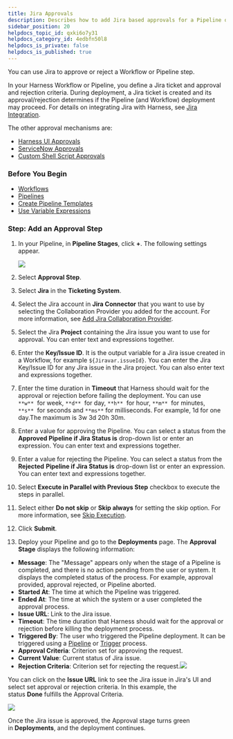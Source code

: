 ```yaml
---
title: Jira Approvals
description: Describes how to add Jira based approvals for a Pipeline or a Workflow.
sidebar_position: 20
helpdocs_topic_id: qxki6o7y31
helpdocs_category_id: 4edbfn50l8
helpdocs_is_private: false
helpdocs_is_published: true
---
```


You can use Jira to approve or reject a Workflow or Pipeline step.

In your Harness Workflow or Pipeline, you define a Jira ticket and approval and rejection criteria. During deployment, a Jira ticket is created and its approval/rejection determines if the Pipeline (and Workflow) deployment may proceed. For details on integrating Jira with Harness, see [Jira Integration](../workflows/jira-integration.md).

The other approval mechanisms are:

* [Harness UI Approvals](approvals.md)
* [ServiceNow Approvals](service-now-ticketing-system.md)
* [Custom Shell Script Approvals](shell-script-ticketing-system.md)

### Before You Begin

* [Workflows](../workflows/workflow-configuration.md)
* [Pipelines](../pipelines/pipeline-configuration.md)
* [Create Pipeline Templates](../pipelines/templatize-pipelines.md)
* [Use Variable Expressions](https://docs.harness.io/category/use-variable-expressions)

### Step: Add an Approval Step

1. In your Pipeline, in **Pipeline Stages**, click **+**. The following settings appear.

   ![](./static/jira-based-approvals-16.png)
   
2. Select **Approval Step**.
3. Select **Jira** in the **Ticketing System**.
4. Select the Jira account in **Jira Connector** that you want to use by selecting the Collaboration Provider you added for the account. For more information, see [Add Jira Collaboration Provider](../../../firstgen-platform/account/manage-connectors/add-jira-collaboration-provider.md).
5. Select the Jira **Project** containing the Jira issue you want to use for approval. You can enter text and expressions together.
6. Enter the **Key/Issue ID**. It is the output variable for a Jira issue created in a Workflow, for example `${Jiravar.issueId}`. You can enter the Jira Key/Issue ID for any Jira issue in the Jira project. You can also enter text and expressions together.
7. Enter the time duration in **Timeout** that Harness should wait for the approval or rejection before failing the deployment. You can use `**w**`  for week, `**d**`  for day, `**h**`  for hour, `**m**`  for minutes, `**s**`  for seconds and `**ms**` for milliseconds. For example, 1d for one day.The maximum is 3w 3d 20h 30m.
8. Enter a value for approving the Pipeline. You can select a status from the **Approved Pipeline if Jira Status is** drop-down list or enter an expression. You can enter text and expressions together.
9. Enter a value for rejecting the Pipeline. You can select a status from the **Rejected** **Pipeline if Jira Status is** drop-down list or enter an expression. You can enter text and expressions together.
10. Select **Execute in Parallel with Previous Step** checkbox to execute the steps in parallel.
11. Select either **Do not skip** or **Skip always** for setting the skip option. For more information, see [Skip Execution](../pipelines/skip-conditions.md#skip-execution).
12. Click **Submit**.
13. Deploy your Pipeline and go to the **Deployments** page. The **Approval Stage** displays the following information:
  * **Message**: The "Message" appears only when the stage of a Pipeline is completed, and there is no action pending from the user or system. It displays the completed status of the process. For example, approval provided, approval rejected, or Pipeline aborted.
  * **Started At**: The time at which the Pipeline was triggered.
  * **Ended At**: The time at which the system or a user completed the approval process.
  * **Issue URL**: Link to the Jira issue.
  * **Timeout**: The time duration that Harness should wait for the approval or rejection before killing the deployment process.
  * **Triggered By**: The user who triggered the Pipeline deployment. It can be triggered using a [Pipeline](../pipelines/pipeline-configuration.md) or [Trigger](../triggers/add-a-trigger-2.md) process.
  * **Approval Criteria**: Criterion set for approving the request.
  * **Current Value**: Current status of Jira issue.
  * **Rejection Criteria**: Criterion set for rejecting the request.![](./static/jira-based-approvals-17.png)

You can click on the **Issue URL** link to see the Jira issue in Jira's UI and select set approval or rejection criteria. In this example, the status **Done** fulfills the Approval Criteria.

![](./static/jira-based-approvals-18.png)

Once the Jira issue is approved, the Approval stage turns green in **Deployments**, and the deployment continues.

